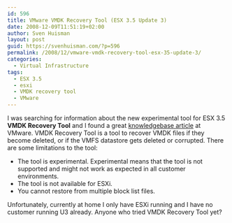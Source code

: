 ```yaml
---
id: 596
title: VMware VMDK Recovery Tool (ESX 3.5 Update 3)
date: 2008-12-09T11:51:19+02:00
author: Sven Huisman
layout: post
guid: https://svenhuisman.com/?p=596
permalink: /2008/12/vmware-vmdk-recovery-tool-esx-35-update-3/
categories:
  - Virtual Infrastructure
tags:
  - ESX 3.5
  - esxi
  - VMDK recovery tool
  - VMware
---
```

I was searching for information about the new experimental tool for ESX 3.5 **VMDK Recovery Tool** and I found a great <a title="VMDK Recovery Tool" href="https://kb.vmware.com/selfservice/microsites/search.do?language=en_US&cmd=displayKC&externalId=1007243" target="_blank">knowledgebase article</a> at VMware. VMDK Recovery Tool is a tool to recover VMDK files if they become deleted, or if the VMFS datastore gets deleted or corrupted. There are some limitations to the tool:

  * <div>
      The tool is experimental. Experimental means that the tool is not supported and might not work as expected in all customer environments.
    </div>

  * <div>
      The tool is not available for ESXi.
    </div>

  * <div>
      You cannot restore from multiple block list files.
    </div>

Unfortunately, currently at home I only have ESXi running and I have no customer running U3 already. Anyone who tried VMDK Recovery Tool yet?